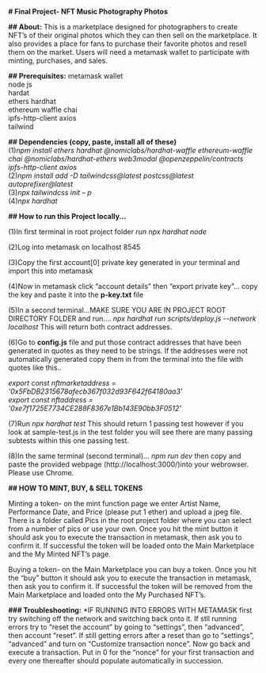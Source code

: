 **# Final Project- NFT Music Photography Photos**

**## About:**
This is a marketplace designed for photographers to create NFT’s of their original photos which they can then sell on the marketplace. It also provides a place for fans to purchase their favorite photos and resell them on the market. Users will need a metamask wallet to participate with minting, purchases, and sales.

**## Prerequisites:**
metamask wallet                                                                                                       
node js                                                                                                                
hardat                                                                                                               
ethers hardhat                                                                                                     
ethereum waffle chai                                                                                      
ipfs-http-client axios                                                                                               
tailwind

**## Dependencies (copy, paste, install all of these)**                                                                    
(1)*npm install ethers hardhat @nomiclabs/hardhat-waffle ethereum-waffle chai @nomiclabs/hardhat-ethers web3modal @openzeppelin/contracts ipfs-http-client axios*                                                                      
(2)*npm install add -D tailwindcss@latest postcss@latest autoprefixer@latest*                                         
(3)*npx tailwindcss init – p*                                                                                          
(4)*npx hardhat*

**## How to run this Project locally...**

(1)In first terminal in root project folder *run npx hardhat node*

(2)Log into metamask on localhost 8545

(3)Copy the first account[0] private key generated in your terminal and import this into metamask

(4)Now in metamask click “account details” then “export private key”… copy the key
and paste it into the **p-key.txt** file 

(5)In a second terminal…MAKE SURE YOU ARE IN PROJECT ROOT DIRECTORY FOLDER and run…. *npx hardhat run scripts/deploy.js --network localhost*  This will return both contract addresses. 

(6)Go to **config.js** file and put those contract addresses that have been generated in quotes as they need to be strings. If the addresses were not automatically generated copy them in from the terminal into the file with quotes like this..

*export const nftmarketaddress = '0x5FbDB2315678afecb367f032d93F642f64180aa3'                                          
export const nftaddress = '0xe7f1725E7734CE288F8367e1Bb143E90bb3F0512'*

(7)Run *npx hardhat test* This should return 1 passing test however if you look at sample-test.js in the test folder you will see there are many passing subtests within this one passing test.

(8)In the same terminal (second terminal)… *npm run dev* then copy and paste the provided webpage (http://localhost:3000/)into your webrowser. Please use Chrome. 

**## HOW TO MINT, BUY, & SELL TOKENS**

Minting a token- on the mint function page we enter Artist Name, Performance Date, and Price (please put 1 ether) and upload a jpeg file. There is a folder called Pics in the root project folder where you can select from a number of pics or use your own. Once you hit the mint button it should ask you to execute the transaction in metamask, then ask you to confirm it.  If successful the token will be loaded onto the Main Marketplace and the My Minted NFT’s page. 

Buying a token- on the Main Marketplace you can buy a token. Once you hit the “buy” button it should ask you to execute the transaction in metamask, then ask you to confirm it.  If successful the token will be removed from the Main Marketplace and loaded onto the My Purchased NFT’s. 

**### Troubleshooting:**
*IF RUNNING INTO ERRORS WITH METAMASK first try switching off the network and switching back onto it. If stll running errors try to “reset the account” by going to “settings”, then “advanced”, then account “reset”. If still getting errors after a reset than go to “settings”, “advanced” and turn on “Customize transaction nonce”. Now go back and execute a transaction. Put in 0 for the “nonce” for your first transaction and every one thereafter should populate automatically in succession.
